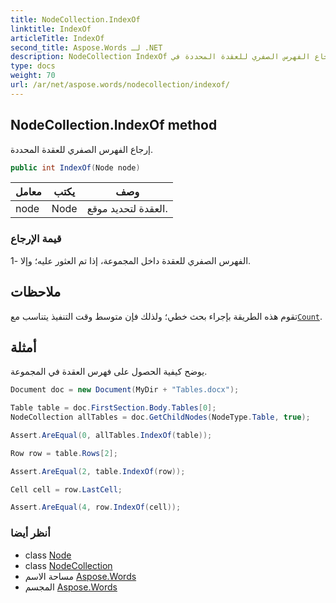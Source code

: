 ```yaml
---
title: NodeCollection.IndexOf
linktitle: IndexOf
articleTitle: IndexOf
second_title: Aspose.Words لـ .NET
description: NodeCollection IndexOf طريقة. إرجاع الفهرس الصفري للعقدة المحددة في C#.
type: docs
weight: 70
url: /ar/net/aspose.words/nodecollection/indexof/
---
```

## NodeCollection.IndexOf method

إرجاع الفهرس الصفري للعقدة المحددة.

```csharp
public int IndexOf(Node node)
```

| معامل | يكتب | وصف |
| --- | --- | --- |
| node | Node | العقدة لتحديد موقع. |

### قيمة الإرجاع

الفهرس الصفري للعقدة داخل المجموعة، إذا تم العثور عليه؛ وإلا -1.

## ملاحظات

تقوم هذه الطريقة بإجراء بحث خطي؛ ولذلك فإن متوسط وقت التنفيذ يتناسب مع[`Count`](../count/).

## أمثلة

يوضح كيفية الحصول على فهرس العقدة في المجموعة.

```csharp
Document doc = new Document(MyDir + "Tables.docx");

Table table = doc.FirstSection.Body.Tables[0];
NodeCollection allTables = doc.GetChildNodes(NodeType.Table, true);

Assert.AreEqual(0, allTables.IndexOf(table));

Row row = table.Rows[2];

Assert.AreEqual(2, table.IndexOf(row));

Cell cell = row.LastCell;

Assert.AreEqual(4, row.IndexOf(cell));
```

### أنظر أيضا

* class [Node](../../node/)
* class [NodeCollection](../)
* مساحة الاسم [Aspose.Words](../../../aspose.words/)
* المجسم [Aspose.Words](../../../)
